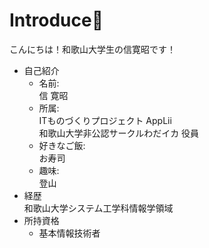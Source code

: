 # Introduce🥳

こんにちは！和歌山大学生の信寛昭です！

- 自己紹介
  - 名前:  
    信 寛昭
  - 所属:    
    ITものづくりプロジェクト AppLii  
    和歌山大学非公認サークルわだイカ 役員
  - 好きなご飯:  
    お寿司
  - 趣味:  
    登山
- 経歴  
  和歌山大学システム工学科情報学領域
- 所持資格
  - 基本情報技術者
